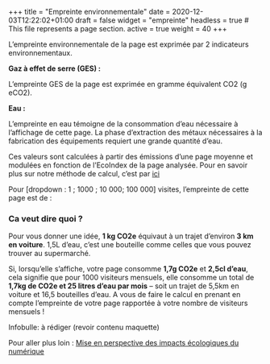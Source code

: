 +++
title = "Empreinte environnementale"
date = 2020-12-03T12:22:02+01:00
draft = false
widget = "empreinte"
headless = true  # This file represents a page section.
active = true
weight = 40
+++

L’empreinte environnementale de la page est exprimée par 2 indicateurs environnementaux.

[//]: # "TODO: ajouter un picto de nuage"

**Gaz à effet de serre (GES) :**

L’empreinte GES de la page est exprimée en gramme équivalent CO2 (g eCO2).

[//]: # "TODO: ajouter un picto d’eau"

**Eau :**

L’empreinte en eau témoigne de la consommation d’eau nécessaire à l’affichage de cette page. La phase d’extraction des
métaux nécessaires à la fabrication des équipements requiert une grande quantité d’eau.

Ces valeurs sont calculées à partir des émissions d’une page moyenne et modulées en fonction de l’EcoIndex de la page
analysée. Pour en savoir plus sur notre méthode de calcul, c’est par [ici](/en/how-it-works/)

Pour [dropdown : 1 ; 1000 ; 10 000; 100 000] visites, l’empreinte de cette page est de :

[//]: # "TODO: en fonction de la dropdown les données changent"
[//]: # "(Il faudrait convertir en kg eCO2 quand c’est au delà de 1000 g eCO2)"

### Ca veut dire quoi ?

Pour vous donner une idée, **1 kg CO2e** équivaut à un trajet d’environ **3 km en voiture**. 1,5L d’eau, c’est une
bouteille comme celles que vous pouvez trouver au supermarché.

Si, lorsqu’elle s’affiche, votre page consomme **1,7g CO2e** et **2,5cl d’eau**, cela signifie que pour 1000 visiteurs
mensuels, elle consomme un total de **1,7kg de CO2e et 25 litres d’eau par mois** – soit un trajet de 5,5km en voiture
et 16,5 bouteilles d’eau. A vous de faire le calcul en prenant en compte l’empreinte de votre page rapportée à votre
nombre de visiteurs mensuels !

Infobulle: à rédiger (revoir contenu maquette)

Pour aller plus loin :
[Mise en perspective des impacts écologiques du numérique](http://raphael-lemaire.com/2019/11/02/mise-en-perspective-impacts-numerique/)
